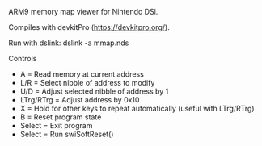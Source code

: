 ARM9 memory map viewer for Nintendo DSi.

Compiles with devkitPro (https://devkitpro.org/).

Run with dslink: dslink -a <DSi IP address> mmap.nds

Controls

- A = Read memory at current address
- L/R = Select nibble of address to modify
- U/D = Adjust selected nibble of address by 1
- LTrg/RTrg = Adjust address by 0x10
- X = Hold for other keys to repeat automatically (useful with LTrg/RTrg)
- B = Reset program state
- Select = Exit program
- Select = Run swiSoftReset()
